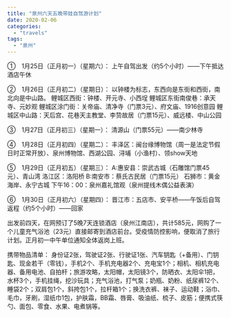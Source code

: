 ```yaml
---
title: "泉州六天五晚带娃自驾游计划"
date: 2020-02-06
categories: 
  - "travels"
tags: 
  - "泉州"
---
```


①　1月25日（正月初一）（星期六）： 上午自驾出发（约5个小时）——下午抵达酒店午休

②　1月26日（正月初二）（星期日）： 以钟楼为标志，东西向是东街和西街，南北向是中山路。 鲤城区西街：钟楼、开元寺、小西埕 鲤城区东街南俊巷：承天寺、元妙观 鲤城区涂门街：关帝庙、清净寺（门票3元）、府文庙、1916创意园 鲤城区中山路：天后宫、花巷天主教堂、李贽故居（门票15元）、威远楼、中山公园

③　1月27日（正月初三）（星期一）： 清源山（门票55元）——南少林寺

④　1月28日（正月初四）（星期二）： 丰泽区：闽台缘博物馆（周一是法定节假日时正常开放）、泉州博物馆、西湖公园、浔埔（小渔村）、领show天地

⑤　1月29日（正月初五）（星期三）： A:惠安县：崇武古城（石雕馆门票45元）、青山湾 洛江区：洛阳桥 B:南安市：蔡氏古民居（门票15元） 石狮市：黄金海岸、永宁古城 下午16：00：泉州嘉礼馆观（泉州提线木偶公益表演）

⑥　1月30日（正月初六）（星期四）： 晋江市：五店市、安平桥——午饭后自驾返程（约5个小时）——回家

出发前四天，在网预订了5晚7天连锁酒店（泉州江南店），共计585元，网购了一个儿童充气浴池（23元）直接邮寄到酒店前台。受疫情防控影响，便取消了旅行计划。正月初一中午单位通知全体返岗上班。

携带物品清单： 身份证2张，驾驶证2张、行驶证1张、汽车钥匙（+备用）、门钥匙、现金若干（零钱），手机2个、手机充电器2个、充电宝1个；相机、相机充电器、备用电池、自拍杆；旅游攻略，太阳帽，太阳镜3个，防晒衣、太阳伞1把，水杯3个，手机挂绳，挖沙玩具；充气浴池，打气泵；奶瓶、奶粉、纸尿裤12个、睡袋2个；双肩包1个，斜挎包1个，拉杆箱1个；换洗衣裤、袜子、运动鞋；浴巾、毛巾，牙刷，湿纸巾1包，护肤霜，BB霜、唇膏、吸油纸、梳子、皮筋；便携式筷勺、面包、零食、水果、电煮锅等。

